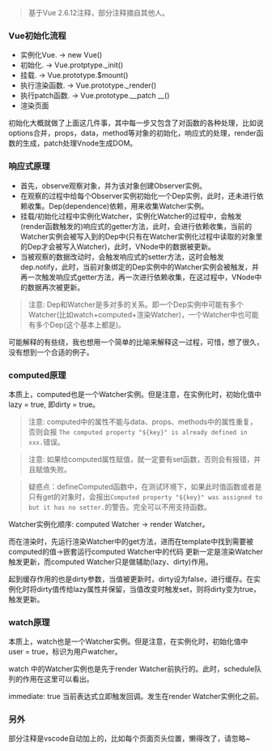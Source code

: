 <!--
 * @Author: Li Jian
 * @Date: 2021-03-24 13:23:17
 * @LastEditTime: 2021-06-03 17:06:14
 * @LastEditors: Li Jian
-->
> 基于Vue 2.6.12注释，部分注释摘自其他人。

### Vue初始化流程

- 实例化Vue. -> new Vue()
- 初始化. -> Vue.protptype._init()
- 挂载. -> Vue.prototype.$mount()
- 执行渲染函数. -> Vue.prototype._render()
- 执行patch函数. -> Vue.prototype.__patch __()
- 渲染页面

初始化大概就做了上面这几件事，其中每一步又包含了对函数的各种处理，比如说options合并，props，data，method等对象的初始化，响应式的处理，render函数的生成，patch处理Vnode生成DOM。

### 响应式原理

- 首先，observe观察对象，并为该对象创建Observer实例。
- 在观察的过程中给每个Observer实例初始化一个Dep实例，此时，还未进行依赖收集。Dep(dependence)依赖，用来收集Watcher实例。
- 挂载/初始化过程中实例化Watcher，实例化Watcher的过程中，会触发(render函数触发的)响应式的getter方法，此时，会进行依赖收集，当前的Watcher实例会被写入到的Dep中(只有在Watcher实例化过程中读取的对象里的Dep才会被写入Watcher)，此时，VNode中的数据被更新。
- 当被观察的数据改动时，会触发响应式的setter方法，这时会触发dep.notify，此时，当前对象绑定的Dep实例中的Watcher实例会被触发，并再一次触发响应式getter方法，再一次进行依赖收集，在这过程中，VNode中的数据再次被更新。

> 注意: Dep和Watcher是多对多的关系。即一个Dep实例中可能有多个Watcher(比如watch+computed+渲染Watcher)，一个Watcher中也可能有多个Dep(这个基本上都是)。

可能解释的有些绕，我也想用一个简单的比喻来解释这一过程，可惜，想了很久，没有想到一个合适的例子。

### computed原理

本质上，computed也是一个Watcher实例。但是注意，在实例化时，初始化值中 lazy = true, 即dirty = true。

> 注意: computed中的属性不能与data、props、methods中的属性重复，否则会报 `The computed property "${key}" is already defined in xxx.`错误。

> 注意: 如果给computed属性赋值，就一定要有set函数，否则会有报错，并且赋值失败。

> 疑惑点：defineComputed函数中，在测试环境下，如果此时值函数或者是只有get的对象时，会报出`Computed property "${key}" was assigned to but it has no setter.`的警告。完全可以不用支持函数。

Watcher实例化顺序: computed Watcher -> render Watcher。

而在渲染时，先运行渲染Watcher中的get方法，进而在template中找到需要被computed的值->嵌套运行computed Watcher中的代码
更新一定是渲染Watcher触发更新，而computed Watcher只是做辅助(lazy、dirty)作用。

起到缓存作用的也是dirty参数，当值被更新时，dirty设为false，进行缓存。在实例化时将dirty值传给lazy属性并保留，当值改变时触发set，则将dirty变为true，触发更新。

### watch原理

本质上，watch也是一个Watcher实例。但是注意，在实例化时，初始化值中 user = true，标识为用户watcher。

watch 中的Watcher实例也是先于render Watcher前执行的。此时，schedule队列的作用在这里可以看出。

immediate: true 当前表达式立即触发回调。发生在render Watcher实例化之前。

### 另外

部分注释是vscode自动加上的，比如每个页面页头位置，懒得改了，请忽略~
